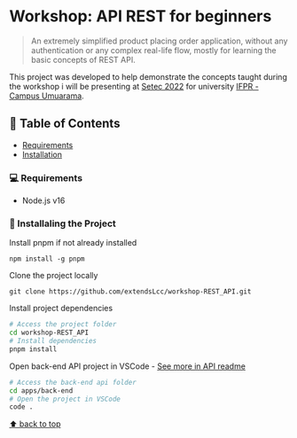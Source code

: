 
# Workshop: API REST for beginners

> An extremely simplified product placing order application, without any authentication or any complex real-life flow, mostly for learning the basic concepts of REST API.

This project was developed to help demonstrate the concepts taught during the workshop i will be presenting at [Setec 2022](https://www.even3.com.br/setec2022umuarama/) for university [IFPR - Campus Umuarama](https://umuarama.ifpr.edu.br/).

## :pushpin: Table of Contents

* [Requirements](#computer-requirements)
* [Installation](#wrench-installaling-the-project)

### :computer: Requirements


* Node.js v16

### :wrench: Installaling the Project

Install pnpm if not already installed
```
npm install -g pnpm
```
Clone the project locally
```
git clone https://github.com/extendsLcc/workshop-REST_API.git
```
Install project dependencies
```sh
# Access the project folder
cd workshop-REST_API
# Install dependencies
pnpm install
```
Open back-end API project in VSCode - [See more in API readme](./apps/back-end/readme.md)
```sh
# Access the back-end api folder
cd apps/back-end
# Open the project in VSCode
code .
```

[⬆ back to top](#workshop-api-rest-for-beginners)
